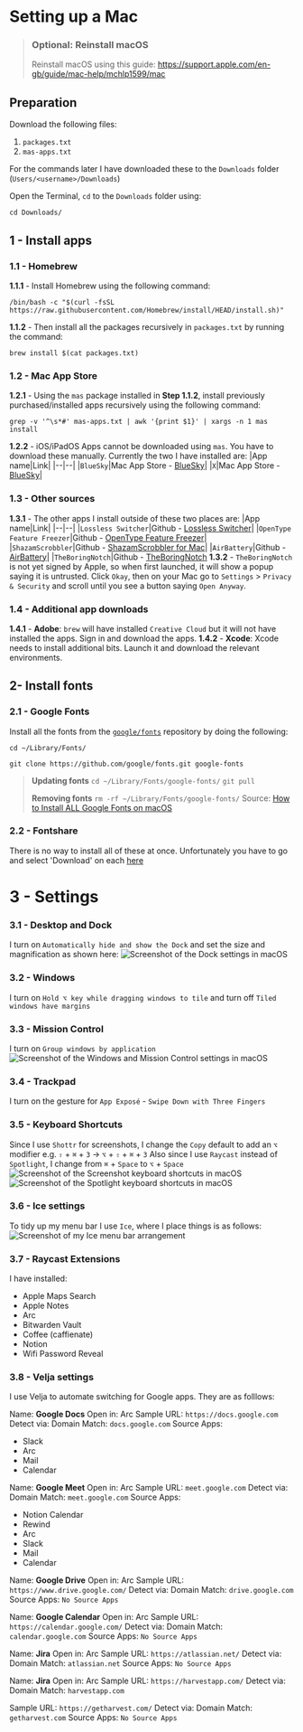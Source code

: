 # Setting up a Mac

> ### Optional: Reinstall macOS
> Reinstall macOS using this guide: https://support.apple.com/en-gb/guide/mac-help/mchlp1599/mac

## Preparation
Download the following files:

 1. `packages.txt` 
 2. `mas-apps.txt`

For the commands later I have downloaded these to the `Downloads` folder (`Users/<username>/Downloads`) 

Open the Terminal, `cd` to the `Downloads` folder using:
```
cd Downloads/
```

## 1 - Install apps
### 1.1 - Homebrew
**1.1.1** - Install Homebrew using the following command:
```
/bin/bash -c "$(curl -fsSL https://raw.githubusercontent.com/Homebrew/install/HEAD/install.sh)"
```
**1.1.2** - Then install all the packages recursively in `packages.txt` by running the command:
```
brew install $(cat packages.txt)
```
### 1.2 - Mac App Store
**1.2.1** - Using the `mas` package installed in **Step 1.1.2**, install previously purchased/installed apps recursively using the following command:
```
grep -v '^\s*#' mas-apps.txt | awk '{print $1}' | xargs -n 1 mas install
```
**1.2.2** - iOS/iPadOS Apps cannot be downloaded using `mas`. You have to download these manually. Currently the two I have installed are:
|App name|Link|
|--|--|
|`BlueSky`|Mac App Store - [BlueSky](https://apps.apple.com/gb/app/bluesky-social/id6444370199)|
|`X`|Mac App Store - [BlueSky](https://apps.apple.com/gb/app/x/id333903271)|
### 1.3 - Other sources
**1.3.1** - The other apps I install outside of these two places are:
|App name|Link|
|--|--|
|`Lossless Switcher`|Github - [Lossless Switcher](https://github.com/vincentneo/LosslessSwitcher)|
|`OpenType Feature Freezer`|Github - [OpenType Feature Freezer](https://twardoch.github.io/fonttools-opentype-feature-freezer/)|
|`ShazamScrobbler`|Github - [ShazamScrobbler for Mac](https://github.com/ShazamScrobbler/macos-app)|
|`AirBattery`|Github - [AirBattery](https://lihaoyun6.github.io/airbattery/)|
|`TheBoringNotch`|Github - [TheBoringNotch](https://github.com/TheBoredTeam/boring.notch)
**1.3.2** - `TheBoringNotch` is not yet signed by Apple, so when first launched, it will show a popup saying it is untrusted. Click `Okay`, then on your Mac go to `Settings` > `Privacy & Security`  and scroll until you see a button saying `Open Anyway`.
### 1.4 - Additional app downloads
**1.4.1** - **Adobe**:  `brew` will have installed `Creative Cloud` but it will not have installed the apps. Sign in and download the apps.
**1.4.2** - **Xcode**: Xcode needs to install additional bits. Launch it and download the relevant environments.

## 2- Install fonts
### 2.1 - Google Fonts
Install all the fonts from the [`google/fonts`](https://github.com/google/fonts) repository by doing the following:
```
cd ~/Library/Fonts/
```
```
git clone https://github.com/google/fonts.git google-fonts
```

> **Updating fonts** 
> ``` cd ~/Library/Fonts/google-fonts/ ``` 
> ``` git pull ```
> 
> **Removing fonts** 
> ``` rm -rf ~/Library/Fonts/google-fonts/ ``` 
> Source: [How to Install ALL Google Fonts on
> macOS](https://www.junian.net/tech/macos-google-fonts/)

### 2.2 - Fontshare
There is no way to install all of these at once. Unfortunately you have to go and select 'Download' on each [here](https://www.fontshare.com)

# 3 - Settings
### 3.1 - Desktop and Dock
I turn on `Automatically hide and show the Dock` and set the size and magnification as shown here:
![Screenshot of the Dock settings in macOS](Desktop-and-Dock-settings.png)

### 3.2 - Windows
I turn on `Hold ⌥ key while dragging windows to tile` and turn off `Tiled windows have margins`

### 3.3 - Mission Control
I turn on `Group windows by application`
![Screenshot of the Windows and Mission Control settings in macOS](Windows-and-Mission-Control-settings.png)

### 3.4 - Trackpad
I turn on the gesture for `App Exposé` - `Swipe Down with Three Fingers`

### 3.5 - Keyboard Shortcuts
Since I use `Shottr` for screenshots, I change the `Copy` default to add an `⌥` modifier e.g. `⇧` + `⌘` + `3` -> `⌥` + `⇧` + `⌘` + `3`
Also since I use `Raycast` instead of `Spotlight`, I change from `⌘` + `Space` to `⌥` + `Space`
![Screenshot of the Screenshot keyboard shortcuts in macOS](Screenshot-shortcuts.png)
![Screenshot of the Spotlight keyboard shortcuts in macOS](Spotlight-shortcuts.png)

### 3.6 - Ice settings
To tidy up my menu bar I use `Ice`, where I place things is as follows:
![Screenshot of my Ice menu bar arrangement](Ice-settings.png)


### 3.7 - Raycast Extensions
I have installed:
- Apple Maps Search
- Apple Notes
- Arc
- Bitwarden Vault
- Coffee (caffienate)
- Notion
- Wifi Password Reveal

### 3.8 - Velja settings
I use Velja to automate switching for Google apps. They are as folllows:

Name: **Google Docs**
Open in: Arc
Sample URL: `https://docs.google.com`
Detect via: Domain
Match: `docs.google.com`
Source Apps:
- Slack
- Arc
- Mail
- Calendar

Name: **Google Meet**
Open in: Arc
Sample URL: `meet.google.com`
Detect via: Domain
Match: `meet.google.com`
Source Apps:
- Notion Calendar
- Rewind
- Arc
- Slack
- Mail
- Calendar

Name: **Google Drive**
Open in: Arc
Sample URL: `https://www.drive.google.com/`
Detect via: Domain
Match: `drive.google.com`
Source Apps: `No Source Apps`

Name: **Google Calendar**
Open in: Arc
Sample URL: `https://calendar.google.com/`
Detect via: Domain
Match: `calendar.google.com`
Source Apps: `No Source Apps`

Name: **Jira**
Open in: Arc
Sample URL: `https://atlassian.net/`
Detect via: Domain
Match: `atlassian.net`
Source Apps: `No Source Apps`

Name: **Jira**
Open in: Arc
Sample URL: `https://harvestapp.com/`
Detect via: Domain
Match: `harvestapp.com`

Sample URL: `https://getharvest.com/`
Detect via: Domain
Match: `getharvest.com`
Source Apps: `No Source Apps`
